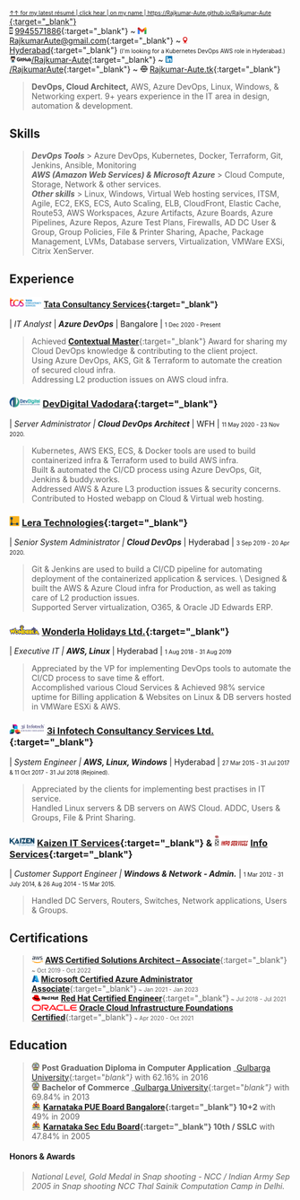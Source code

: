 <abbr title="click here for the most recent résumé. For more details on the specific area, click on the below hyperlinks.">[<font size="1">&uarr;&uarr; for my latest résumé | click hear | on my name | https://Rajkumar-Aute.github.io/Rajkumar-Aute </font>](https://Rajkumar-Aute.github.io/Rajkumar-Aute/){:target="_blank"}</abbr>
\
<img width="" height="12" src="./image/call.png"> [9945571886](https://wa.me/+919945571886){:target="_blank"} ~
<img width="" height="12" src="./image/gmail.png"> [RajkumarAute@gmail.com](mailto:RajkumarAute@gmail.com){:target="_blank"} ~
<img width="" height="12" src="./image/location.jpg"> [Hyderabad](https://en.wikipedia.org/wiki/Hyderabad){:target="_blank"} <font size="0">(I'm looking for a Kubernetes DevOps AWS role in Hyderabad.)</font>
\
<img width="" height="12" src="./image/github.png">[/Rajkumar-Aute](https://github.com/Rajkumar-Aute){:target="_blank"} ~ <img width="" height="12" src="./image/linkedin.png">[/RajkumarAute](https://www.linkedin.com/in/RajkumarAute/){:target="_blank"} ~ <img width="" height="12" src="./image/www.png"> [Rajkumar-Aute.tk](http://rajkumar-aute.tk){:target="_blank"}
<!--- ~ <img width="" height="12" src="./image/blog.png">[/RajkumarAute](https://rajkumaraute.blogspot.com/){:target="_blank"}
-->

> **DevOps, Cloud Architect,** AWS, Azure DevOps, Linux, Windows, & Networking expert. 9+ years experience in the IT area in design, automation & development. 


## Skills
> ***DevOps Tools*** > Azure DevOps, Kubernetes, Docker, Terraform, Git, Jenkins, Ansible, Monitoring
\
***AWS (Amazon Web Services) & Microsoft Azure*** > Cloud Compute, Storage, Network & other services. 
\
***Other skills*** > Linux, Windows, Virtual Web hosting services, ITSM, Agile, EC2, EKS, ECS, Auto Scaling, ELB, CloudFront, Elastic Cache, Route53, AWS Workspaces, Azure Artifacts, Azure Boards, Azure Pipelines, Azure Repos, Azure Test Plans, Firewalls, AD DC User & Group, Group Policies, File & Printer Sharing, Apache, Package Management, LVMs, Database servers, Virtualization, VMWare EXSi, Citrix XenServer.


## Experience
#### <img width="" height="18" src="./image/tcs.png"> [Tata Consultancy Services](http://www.tcs.com){:target="_blank"}
| _IT Analyst_ | _**Azure DevOps**_ | Bangalore | <font size="1">1 Dec 2020 - Present</font>
> Achieved [__Contextual Master__](https://www.tcs.com/tcs-way/contextual-knowledge-mastery-tcs-client-growth){:target="_blank"} Award for sharing my Cloud DevOps knowledge & contributing to the client project.
\
Using Azure DevOps, AKS, Git & Terraform to automate the creation of secured cloud infra.
\
Addressing L2 production issues on AWS cloud infra.

### <img width="" height="18" src="./image/devdigital.jpg"> [DevDigital Vadodara](http://www.devdigital.com){:target="_blank"}
| _Server Administrator | **Cloud DevOps Architect**_ | WFH | <font size="1">11 May 2020 - 23 Nov 2020.</font>
> Kubernetes, AWS EKS, ECS, & Docker tools are used to build containerized infra & Terraform used to build AWS infra.
\
Built & automated the CI/CD process using Azure DevOps, Git, Jenkins & buddy.works.
\
Addressed AWS & Azure L3 production issues & security concerns. 
\
Contributed to Hosted webapp on Cloud & Virtual web hosting.

### <img width="" height="18" src="./image/lera.png"> [Lera Technologies](http://www.lera.us){:target="_blank"}
| _Senior System Administrator | **Cloud DevOps**_ | Hyderabad | <font size="1">3 Sep 2019 - 20 Apr 2020.</font>
> Git & Jenkins are used to build a CI/CD pipeline for automating deployment of the containerized application & services. 
\ 
Designed & built the AWS & Azure Cloud infra for Production, as well as taking care of L2 production issues.
\
Supported Server virtualization, O365, & Oracle JD Edwards ERP.

### <img width="" height="18" src="./image/wla.png"> [Wonderla Holidays Ltd.](http://www.wonderla.com){:target="_blank"} 
| _Executive IT | **AWS, Linux**_ | Hyderabad | <font size="1">1 Aug 2018 - 31 Aug 2019</font>
> Appreciated by the VP for implementing DevOps tools to automate the CI/CD process to save time & effort.
\
Accomplished various Cloud Services & Achieved 98% service uptime for Billing application & Websites on Linux & DB servers hosted in VMWare ESXi & AWS. 

### <img width="" height="18" src="./image/3i.png"> [3i Infotech Consultancy Services Ltd.](http://www.3i-infotech.com){:target="_blank"}
| _System Engineer | **AWS, Linux, Windows**_ |  Hyderabad | <font size="1">27 Mar 2015 - 31 Jul 2017 & 11 Oct 2017 - 31 Jul 2018 (Rejoined).</font>
> Appreciated by the clients for implementing best practises in IT service.
\
Handled Linux servers & DB servers on AWS Cloud. ADDC, Users & Groups, File & Print Sharing. 

### <img width="" height="15" src="./image/kaizen.png"> [Kaizen IT Services](https://www.linkedin.com/company/kaizen-it-services-pvt.-ltd./){:target="_blank"} & <img width="" height="20" src="./image/infoservice.jpg"> [Info Services](http://ibmesp.com){:target="_blank"}
| _Customer Support Engineer | **Windows & Network - Admin.**_ | <font size="1">1 Mar 2012 - 31 July 2014, & 26 Aug 2014 - 15 Mar 2015.</font> <font size="1"> </font>
> Handled DC Servers, Routers, Switches, Network applications, Users & Groups. 


## Certifications
> <img width="" height="12" src="./image/aws.png"> [**AWS Certified Solutions Architect – Associate**](https://www.credly.com/badges/950ba75b-a8e7-4439-836f-d376c0427560?source=linked_in_profile){:target="_blank"}<font size="1"> ~ Oct 2019 - Oct 2022</font>
\
<img width="" height="12" src="./image/azure.jpg"> [**Microsoft Certified Azure Administrator Associate**](https://www.credly.com/badges/0ca6c8a7-e631-4a79-8270-bc94404d1705?source=linked_in_profile){:target="_blank"}<font size="1"> ~ Jan 2021 - Jan 2023</font>
\
<img width="" height="12" src="./image/redhat.png"> [**Red Hat Certified Engineer**](https://rhtapps.redhat.com/verify?certId=180-084-022){:target="_blank"}<font size="1"> ~ Jul 2018 - Jul 2021</font>
\
<img width="" height="11" src="./image/oracle.png"> [**Oracle Cloud Infrastructure Foundations Certified**](https://www.credly.com/badges/93d0e186-5352-44bb-9d57-8400d5dd14aa?source=linked_in_profile){:target="_blank"}<font size="1"> ~ Apr 2020 - Oct 2021</font>


## Education
> <img width="" height="15" src="./image/gug.jpg"> **Post Graduation Diploma in Computer Application** _[Gulbarga University](https://www.gug.ac.in/){:target="_blank"}_ with 62.16% in 2016
\
<img width="" height="15" src="./image/gug.jpg"> **Bachelor of Commerce** _[Gulbarga University](https://www.gug.ac.in/){:target="_blank"}_ with 69.84% in 2013
\
<img width="" height="15" src="./image/kar.png"> **[Karnataka PUE Board Bangalore](http://pue.kar.nic.in/){:target="_blank"} 10+2** with 49% in 2009
\
<img width="" height="15" src="./image/kar.png"> **[Karnataka Sec Edu Board](https://sslc.karnataka.gov.in/){:target="_blank"} 10th / SSLC** with 47.84% in 2005


#### Honors & Awards
> _National Level, Gold Medal in Snap shooting - NCC / Indian Army Sep 2005 in Snap shooting NCC Thal Sainik Computation Camp in Delhi._